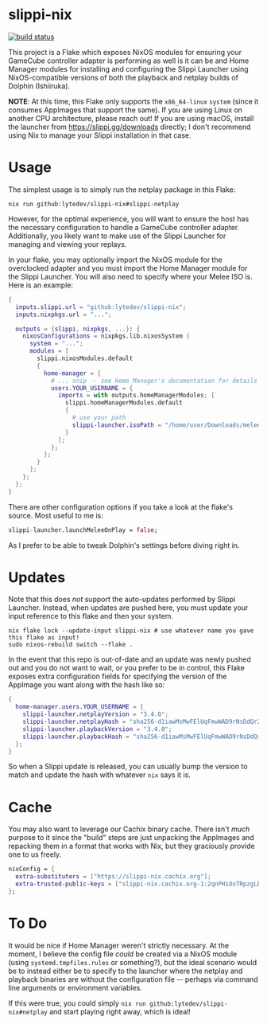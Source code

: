 # slippi-nix

[![build status](https://github.com/lytedev/slippi-nix/actions/workflows/build-and-cache.yaml/badge.svg)](https://github.com/lytedev/slippi-nix/actions/workflows/build-and-cache.yaml)

This project is a Flake which exposes NixOS modules for ensuring your GameCube
controller adapter is performing as well is it can be and Home Manager modules
for installing and configuring the Slippi Launcher using NixOS-compatible
versions of both the playback and netplay builds of Dolphin (Ishiiruka).

**NOTE**: At this time, this Flake only supports the `x86_64-linux` `system`
(since it consumes AppImages that support the same). If you are using Linux on
another CPU architecture, please reach out! If you are using macOS, install the
launcher from https://slippi.gg/downloads directly; I don't recommend using Nix
to manage your Slippi installation in that case.

# Usage

The simplest usage is to simply run the netplay package in this Flake:

```shell
nix run github:lytedev/slippi-nix#slippi-netplay
```

However, for the optimal experience, you will want to ensure the host has the
necessary configuration to handle a GameCube controller adapter. Additionally,
you likely want to make use of the Slippi Launcher for managing and viewing
your replays.

In your flake, you may optionally import the NixOS module for the overclocked
adapter and you must import the Home Manager module for the Slippi Launcher. You
will also need to specify where your Melee ISO is. Here is an example:

```nix
{
  inputs.slippi.url = "github:lytedev/slippi-nix";
  inputs.nixpkgs.url = "...";

  outputs = {slippi, nixpkgs, ...}: {
    nixosConfigurations = nixpkgs.lib.nixosSystem {
      system = "...";
      modules = [
        slippi.nixosModules.default
        {
          home-manager = {
            # ... snip -- see Home Manager's documentation for details
            users.YOUR_USERNAME = {
              imports = with outputs.homeManagerModules; [
                slippi.homeManagerModules.default
                {
                  # use your path
                  slippi-launcher.isoPath = "/home/user/Downloads/melee.iso";
                }
              ];
            };
          };
        }
      ];
    };
  };
}
```

There are other configuration options if you take a look at the flake's source.
Most useful to me is:

```nix
slippi-launcher.launchMeleeOnPlay = false;
```

As I prefer to be able to tweak Dolphin's settings before diving right in.

# Updates

Note that this does _not_ support the auto-updates performed by Slippi Launcher.
Instead, when updates are pushed here, you must update your input reference to
this flake and then your system.

```shell_session
nix flake lock --update-input slippi-nix # use whatever name you gave this flake as input!
sudo nixos-rebuild switch --flake .
```

In the event that this repo is out-of-date and an update was newly pushed out
and you do not want to wait, or you prefer to be in control, this Flake exposes
extra configuration fields for specifying the version of the AppImage you want
along with the hash like so:

```nix
{
  home-manager.users.YOUR_USERNAME = {
    slippi-launcher.netplayVersion = "3.4.0";
    slippi-launcher.netplayHash = "sha256-d1iawMsMwFElUqFmwWAD9rNsDdQr2LKscU8xuJPvxYg=";
    slippi-launcher.playbackVersion = "3.4.0";
    slippi-launcher.playbackHash = "sha256-d1iawMsMwFElUqFmwWAD9rNsDdQr2LKscU8xuJPvxYg=";
  };
}
```

So when a Slippi update is released, you can usually bump the version to match
and update the hash with whatever `nix` says it is.

# Cache

You may also want to leverage our Cachix binary cache. There isn't _much_
purpose to it since the "build" steps are just unpacking the AppImages and
repacking them in a format that works with Nix, but they graciously provide one
to us freely.

```nix
nixConfig = {
  extra-substituters = ["https://slippi-nix.cachix.org"];
  extra-trusted-public-keys = ["slippi-nix.cachix.org-1:2qnPHiOxTRpzgLEtx6K4kXq/ySDg7zHEJ58J6xNDvBo="];
};
```

# To Do

It would be nice if Home Manager weren't strictly necessary. At the moment,
I believe the config file _could_ be created via a NixOS module (using
`systemd.tmpfiles.rules` or something?), but the ideal scenario would be to
instead either be to specify to the launcher where the netplay and playback
binaries are without the configuration file -- perhaps via command line
arguments or environment variables.

If this were true, you could simply `nix run github:lytedev/slippi-nix#netplay`
and start playing right away, which is ideal!
